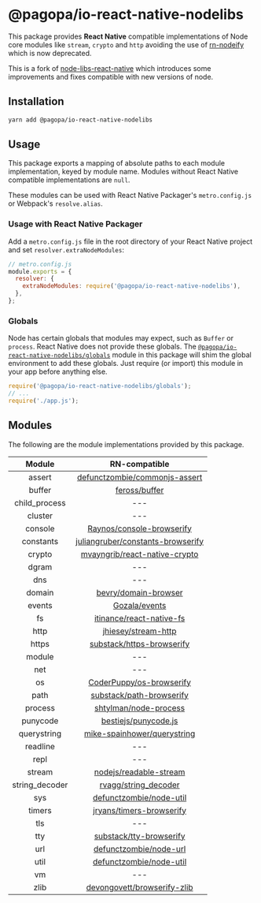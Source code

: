 # @pagopa/io-react-native-nodelibs

This package provides **React Native** compatible implementations of Node core modules like `stream`, `crypto` and `http` avoiding the use of [rn-nodeify](https://github.com/tradle/rn-nodeify/) which is now deprecated.

This is a fork of [node-libs-react-native](https://github.com/parshap/node-libs-react-native) which introduces some improvements and fixes compatible with new versions of node.

## Installation

```sh
yarn add @pagopa/io-react-native-nodelibs
```

## Usage

This package exports a mapping of absolute paths to each module implementation, keyed by module name. Modules without React Native compatible implementations are `null`.

These modules can be used with React Native Packager's `metro.config.js` or Webpack's `resolve.alias`.

### Usage with React Native Packager

Add a `metro.config.js` file in the root directory of your React Native project and set `resolver.extraNodeModules`:

```js
// metro.config.js
module.exports = {
  resolver: {
    extraNodeModules: require('@pagopa/io-react-native-nodelibs'),
  },
};
```

### Globals

Node has certain globals that modules may expect, such as `Buffer` or `process`. React Native does not provide these globals. The [`@pagopa/io-react-native-nodelibs/globals`][globals] module in this package will shim the global environment to add these globals. Just require (or import) this module in your app before anything else.

[globals]: ./globals.js

```js
require('@pagopa/io-react-native-nodelibs/globals');
// ...
require('./app.js');
```

## Modules

The following are the module implementations provided by this package.

| Module | RN-compatible |
|:--------:|:----------------------:|
| assert | [defunctzombie/commonjs-assert](https://github.com/defunctzombie/commonjs-assert) |
| buffer | [feross/buffer](https://github.com/feross/buffer) |
| child_process | --- |
| cluster | --- |
| console | [Raynos/console-browserify](https://github.com/Raynos/console-browserify) |
| constants | [juliangruber/constants-browserify](https://github.com/juliangruber/constants-browserify) |
| crypto | [mvayngrib/react-native-crypto](https://github.com/mvayngrib/react-native-crypto) |
| dgram | --- |
| dns | --- |
| domain | [bevry/domain-browser](https://github.com/bevry/domain-browser) |
| events | [Gozala/events](https://github.com/Gozala/events) |
| fs | [itinance/react-native-fs](https://github.com/itinance/react-native-fs) |
| http | [jhiesey/stream-http](https://github.com/jhiesey/stream-http) |
| https | [substack/https-browserify](https://github.com/substack/https-browserify) |
| module | --- |
| net | --- |
| os | [CoderPuppy/os-browserify](https://github.com/CoderPuppy/os-browserify) |
| path | [substack/path-browserify](https://github.com/substack/path-browserify) |
| process | [shtylman/node-process](https://github.com/shtylman/node-process) |
| punycode | [bestiejs/punycode.js](https://github.com/bestiejs/punycode.js) |
| querystring | [mike-spainhower/querystring](https://github.com/mike-spainhower/querystring) |
| readline | --- |
| repl | --- |
| stream | [nodejs/readable-stream](https://github.com/nodejs/readable-stream) |
| string_decoder | [rvagg/string_decoder](https://github.com/rvagg/string_decoder) |
| sys | [defunctzombie/node-util](https://github.com/defunctzombie/node-util) |
| timers | [jryans/timers-browserify](https://github.com/jryans/timers-browserify) |
| tls | --- |
| tty | [substack/tty-browserify](https://github.com/substack/tty-browserify) |
| url | [defunctzombie/node-url](https://github.com/defunctzombie/node-url) |
| util | [defunctzombie/node-util](https://github.com/defunctzombie/node-util) |
| vm | --- |
| zlib | [devongovett/browserify-zlib](https://github.com/devongovett/browserify-zlib) |
